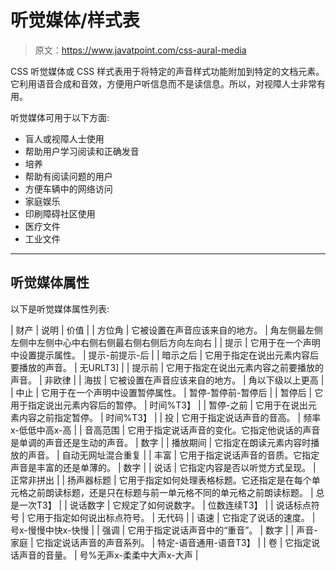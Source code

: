 # 听觉媒体/样式表

> 原文：<https://www.javatpoint.com/css-aural-media>

CSS 听觉媒体或 CSS 样式表用于将特定的声音样式功能附加到特定的文档元素。它利用语音合成和音效，方便用户听信息而不是读信息。所以，对视障人士非常有用。

听觉媒体可用于以下方面:

*   盲人或视障人士使用
*   帮助用户学习阅读和正确发音
*   培养
*   帮助有阅读问题的用户
*   方便车辆中的网络访问
*   家庭娱乐
*   印刷障碍社区使用
*   医疗文件
*   工业文件

* * *

## 听觉媒体属性

以下是听觉媒体属性列表:

| 财产 | 说明 | 价值 |
| 方位角 | 它被设置在声音应该来自的地方。 | 角左侧最左侧左侧中左侧中心中右侧右侧最右侧右侧后方向左向右 |
| 提示 | 它用于在一个声明中设置提示属性。 | 提示-前提示-后 |
| 暗示之后 | 它用于指定在说出元素内容后要播放的声音。 | 无URLT3] |
| 提示前 | 它用于指定在说出元素内容之前要播放的声音。 | 非欧律 |
| 海拔 | 它被设置在声音应该来自的地方。 | 角以下级以上更高 |
| 中止 | 它用于在一个声明中设置暂停属性。 | 暂停-暂停前-暂停后 |
| 暂停后 | 它用于指定说出元素内容后的暂停。 | 时间%T3】 |
| 暂停-之前 | 它用于在说出元素内容之前指定暂停。 | 时间%T3】 |
| 投 | 它用于指定说话声音的音高。 | 频率x-低低中高x-高 |
| 音高范围 | 它用于指定说话声音的变化。它指定他说话的声音是单调的声音还是生动的声音。 | 数字 |
| 播放期间 | 它指定在朗读元素内容时播放的声音。 | 自动无网址混合重复 |
| 丰富 | 它用于指定说话声音的音质。它指定声音是丰富的还是单薄的。 | 数字 |
| 说话 | 它指定内容是否以听觉方式呈现。 | 正常非拼出 |
| 扬声器标题 | 它用于指定如何处理表格标题。它还指定是在每个单元格之前朗读标题，还是只在标题与前一单元格不同的单元格之前朗读标题。 | 总是一次T3】 |
| 说话数字 | 它规定了如何说数字。 | 位数连续T3】 |
| 说话标点符号 | 它用于指定如何说出标点符号。 | 无代码 |
| 语速 | 它指定了说话的速度。 | 号x-慢慢中快x-快慢 |
| 强调 | 它用于指定说话声音中的“重音”。 | 数字 |
| 声音-家庭 | 它指定说话声音的声音系列。 | 特定-语音通用-语音T3】 |
| 卷 | 它指定说话声音的音量。 | 号%无声x-柔柔中大声x-大声 |
